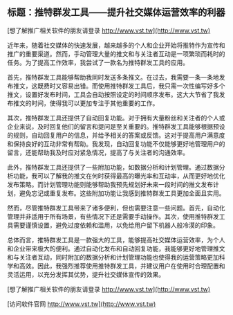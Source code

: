 ## **标题：推特群发工具——提升社交媒体运营效率的利器**

[想了解推广相关软件的朋友请登录 http://www.vst.tw](http://www.vst.tw)

近年来，随着社交媒体的快速发展，越来越多的个人和企业开始将推特作为宣传和推广的重要渠道。然而，手动管理大量的推文和与关注者互动是一项繁琐而耗时的任务。为了提高工作效率，我尝试了一款名为推特群发工具的应用。

首先，推特群发工具能够帮助我同时发送多条推文。在过去，我需要一条一条地发布推文，这既费时又容易出错。而使用推特群发工具后，我只需一次性编写好多个推文，设置好发布时间，工具会自动按照设定的时间顺序发布。这大大节省了我发布推文的时间，使得我可以更加专注于其他重要的工作。

其次，推特群发工具还提供了自动回复功能。对于拥有大量粉丝和关注者的个人或企业来说，及时回复他们的留言和提问是至关重要的。推特群发工具能够根据预设的规则，自动回复用户的信息，并给予相关的答案或反馈。这对于提高用户满意度和保持良好的互动非常有帮助。我发现，自动回复功能不仅能够更好地管理用户的留言，还能帮助我及时应对紧急情况，提高了与关注者的沟通效率。

此外，推特群发工具还提供了一些附加功能，如数据分析和计划管理。通过数据分析功能，我可以了解我的推文在何时获得最高的曝光率和互动率，从而更好地优化发布策略。而计划管理功能则能够帮助我预先规划好未来一段时间的推文发布计划，避免忘记或重复发布。这些附加功能让我感到推特群发工具更加全面且实用。

然而，尽管推特群发工具带来了诸多便利，但也需要注意一些问题。首先，自动化管理并非适用于所有场景，有些情况下还是需要手动操作。其次，使用推特群发工具需要谨慎设置，避免过度依赖和滥用，以免给用户留下机器人般冷漠的印象。

总体而言，推特群发工具是一款强大的工具，能够提高社交媒体运营效率，为个人和企业带来极大的便利。通过自动化发布和自动回复功能，我能够更好地管理推文和与关注者互动，同时附加的数据分析和计划管理功能也使得我的运营策略更加科学和高效。因此，我强烈推荐使用推特群发工具，并建议用户在使用时合理配置和灵活运用，以充分发挥其优势，提升社交媒体宣传的效果。

[想了解推广相关软件的朋友请登录 http://www.vst.tw](http://www.vst.tw)


[访问软件官网 http://www.vst.tw](http://www.vst.tw)

